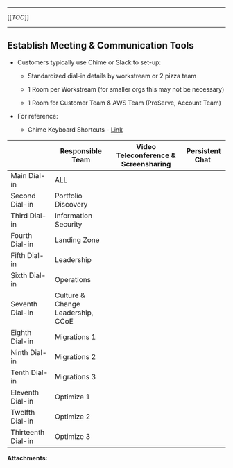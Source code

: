   

  

|    |    |    |    |
| --- | --- | --- | --- |

  

  

* * *

[[_TOC_]]

* * *

Establish Meeting & Communication Tools 
----------------------------------------

*   Customers typically use Chime or Slack to set-up: 
    *   Standardized dial-in details by workstream or 2 pizza team 
    *   1 Room per Workstream (for smaller orgs this may not be necessary)
        
    *   1 Room for Customer Team & AWS Team (ProServe, Account Team)
        
*   For reference: 
    
    *   Chime Keyboard Shortcuts - [Link](https://answers.chime.aws/articles/489/keyboard-shortcuts-1.html)
        

|     | Responsible Team | Video Teleconference & Screensharing | Persistent Chat  |
| --- | --- | --- | --- |
| Main Dial-in | ALL |         |     |
| Second Dial-in |   Portfolio Discovery   |         |     |
| Third Dial-in |   Information Security   |         |     |
| Fourth Dial-in |   Landing Zone    |         |     |
| Fifth Dial-in |   Leadership   |         |     |
| Sixth Dial-in |   Operations    |         |     |
| Seventh Dial-in |   Culture & Change Leadership, CCoE   |         |     |
| Eighth Dial-in |   Migrations 1   |         |     |
| Ninth Dial-in |   Migrations 2   |         |     |
| Tenth Dial-in |   Migrations 3    |         |     |
| Eleventh   Dial-in |   Optimize 1   |         |     |
| Twelfth   Dial-in |   Optimize 2   |         |     |
|   Thirteenth   Dial-in   | Optimize 3 |         |     |

 **Attachments:** 

